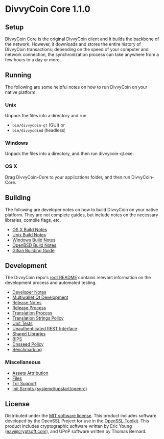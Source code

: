 DivvyCoin Core 1.1.0
=====================

Setup
---------------------
[DivvyCoin Core](https://divvycoin.cc/wallets/) is the original DivvyCoin client and it builds the backbone of the network. However, it downloads and stores the entire history of DivvyCoin transactions; depending on the speed of your computer and network connection, the synchronization process can take anywhere from a few hours to a day or more.

Running
---------------------
The following are some helpful notes on how to run DivvyCoin on your native platform.

### Unix

Unpack the files into a directory and run:

- `bin/divvycoin-qt` (GUI) or
- `bin/divvycoind` (headless)

### Windows

Unpack the files into a directory, and then run divvycoin-qt.exe.

### OS X

Drag DivvyCoin-Core to your applications folder, and then run DivvyCoin-Core.

Building
---------------------
The following are developer notes on how to build DivvyCoin on your native platform. They are not complete guides, but include notes on the necessary libraries, compile flags, etc.

- [OS X Build Notes](build-osx.md)
- [Unix Build Notes](build-unix.md)
- [Windows Build Notes](build-windows.md)
- [OpenBSD Build Notes](build-openbsd.md)
- [Gitian Building Guide](gitian-building.md)

Development
---------------------
The DivvyCoin repo's [root README](/README.md) contains relevant information on the development process and automated testing.

- [Developer Notes](developer-notes.md)
- [Multiwallet Qt Development](multiwallet-qt.md)
- [Release Notes](release-notes.md)
- [Release Process](release-process.md)
- [Translation Process](translation_process.md)
- [Translation Strings Policy](translation_strings_policy.md)
- [Unit Tests](unit-tests.md)
- [Unauthenticated REST Interface](REST-interface.md)
- [Shared Libraries](shared-libraries.md)
- [BIPS](bips.md)
- [Dnsseed Policy](dnsseed-policy.md)
- [Benchmarking](benchmarking.md)

### Miscellaneous
- [Assets Attribution](assets-attribution.md)
- [Files](files.md)
- [Tor Support](tor.md)
- [Init Scripts (systemd/upstart/openrc)](init.md)

License
---------------------
Distributed under the [MIT software license](http://www.opensource.org/licenses/mit-license.php).
This product includes software developed by the OpenSSL Project for use in the [OpenSSL Toolkit](https://www.openssl.org/). This product includes
cryptographic software written by Eric Young ([eay@cryptsoft.com](mailto:eay@cryptsoft.com)), and UPnP software written by Thomas Bernard.
